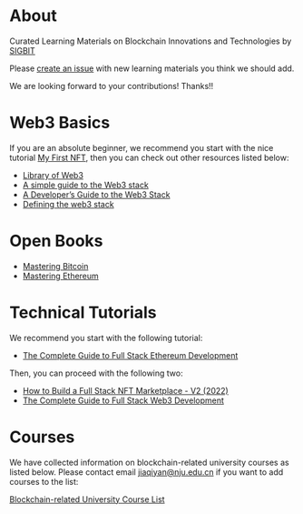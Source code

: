 # About
Curated Learning Materials on Blockchain Innovations and Technologies by [SIGBIT](https://sigbit.org/)

Please [create an issue](https://github.com/ais-sigbit/sigbit-learn/issues) with new learning materials you think we should add.

We are looking forward to your contributions! Thanks!!

# Web3 Basics

If you are an absolute beginner, we recommend you start with the nice tutorial [My First NFT](https://myfirstnft.info/), then you can check out other resources listed below:

- [Library of Web3](https://www.alexdphan.com/research/library-of-web3)
- [A simple guide to the Web3 stack](https://blog.coinbase.com/a-simple-guide-to-the-web3-stack-785240e557f0)
- [A Developer’s Guide to the Web3 Stack](https://blog.alchemy.com/blog/web3-stack)
- [Defining the web3 stack](https://edgeandnode.com/blog/defining-the-web3-stack)

# Open Books

- [Mastering Bitcoin](https://github.com/bitcoinbook/bitcoinbook)
- [Mastering Ethereum](https://github.com/ethereumbook/ethereumbook)

# Technical Tutorials

We recommend you start with the following tutorial:

- [The Complete Guide to Full Stack Ethereum Development](https://dev.to/dabit3/the-complete-guide-to-full-stack-ethereum-development-3j13)

Then, you can proceed with the following two:

- [How to Build a Full Stack NFT Marketplace - V2 (2022)](https://dev.to/edge-and-node/building-scalable-full-stack-apps-on-ethereum-with-polygon-2cfb)
- [The Complete Guide to Full Stack Web3 Development](https://dev.to/edge-and-node/the-complete-guide-to-full-stack-web3-development-4g74)

# Courses

We have collected information on blockchain-related university courses as listed below. Please contact email jiaqiyan@nju.edu.cn if you want to add courses to the list:

[Blockchain-related University Course List](https://marked-tellurium-7fb.notion.site/Courses-to-Learn-Blockchain-Innovations-and-Technologies-da6318ec2c9f40188c6252cdfbe0737c)
